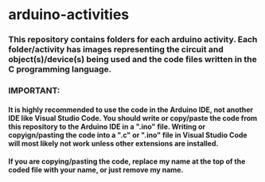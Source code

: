 # arduino-activities

### This repository contains folders for each arduino activity. Each folder/activity has images representing the circuit and object(s)/device(s) being used and the code files written in the C programming language.

### IMPORTANT:

#### It is highly recommended to use the code in the Arduino IDE, not another IDE like Visual Studio Code. You should write or copy/paste the code from this repository to the Arduino IDE in a ".ino" file. Writing or copyign/pasting the code into a ".c" or ".ino" file in Visual Studio Code will most likely not work unless other extensions are installed.

#### If you are copying/pasting the code, replace my name at the top of the coded file with your name, or just remove my name.
